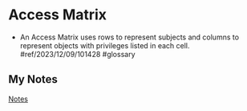 # Access Matrix
- An Access Matrix uses rows to represent subjects and columns to represent objects with privileges listed in each cell. #ref/2023/12/09/101428 #glossary 
## My Notes
[Notes](mynotes/access-matrix-notes.md)
